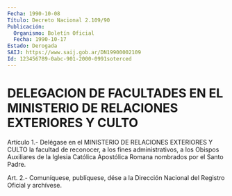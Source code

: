 ```yaml
---
Fecha: 1990-10-08
Título: Decreto Nacional 2.109/90
Publicación:
  Organismo: Boletín Oficial
  Fecha: 1990-10-17
Estado: Derogada
SAIJ: https://www.saij.gob.ar/DN19900002109
Id: 123456789-0abc-901-2000-0991soterced
---
```

# DELEGACION DE FACULTADES EN EL MINISTERIO DE RELACIONES EXTERIORES Y CULTO

<a id="1"></a>
Artículo 1.- Delégase en el MINISTERIO DE RELACIONES EXTERIORES Y CULTO  la  facultad  de reconocer, a los fines administrativos, a los Obispos Auxiliares de  la  Iglesia  Católica  Apostólica Romana nombrados por el Santo Padre.

<a id="2"></a>
Art. 2.- Comuníquese, publíquese, dése a la Dirección Nacional del Registro Oficial y archívese.